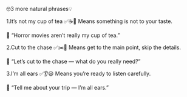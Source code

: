 🤓3 more natural phrases💡


1.It’s not my cup of tea
✅☕🙅 Means something is not to your taste.

🔹 “Horror movies aren’t really my cup of tea.”

2.Cut to the chase
✅✂️🏃 Means get to the main point, skip the details.

🔹 “Let’s cut to the chase — what do you really need?”


3.I’m all ears
✅👂😃 Means you’re ready to listen carefully.

🔹 “Tell me about your trip — I’m all ears.”